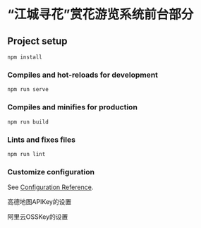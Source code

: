 # “江城寻花”赏花游览系统前台部分

## Project setup

```
npm install
```

### Compiles and hot-reloads for development

```
npm run serve
```

### Compiles and minifies for production

```
npm run build
```

### Lints and fixes files

```
npm run lint
```

### Customize configuration

See [Configuration Reference](https://cli.vuejs.org/config/).

高德地图APIKey的设置


阿里云OSSKey的设置
